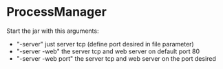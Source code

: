 # ProcessManager

Start the jar with this arguments:
- "-server" just server tcp (define port desired in file parameter)
- "-server -web" the server tcp and web server on default port 80
- "-server -web port" the server tcp and web server on the port desired
